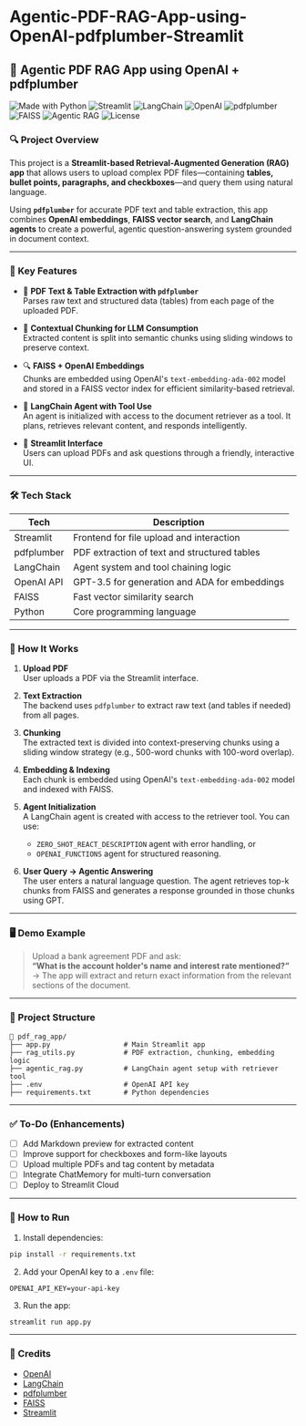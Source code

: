 # Agentic-PDF-RAG-App-using-OpenAI-pdfplumber-Streamlit

## 🧠 Agentic PDF RAG App using OpenAI + pdfplumber
![Made with Python](https://img.shields.io/badge/Made%20with-Python-1f425f.svg)
![Streamlit](https://img.shields.io/badge/Built%20with-Streamlit-brightgreen)
![LangChain](https://img.shields.io/badge/Powered%20by-LangChain-blue)
![OpenAI](https://img.shields.io/badge/Integrates-OpenAI-ff69b4)
![pdfplumber](https://img.shields.io/badge/PDF%20Parsing-pdfplumber-yellow)
![FAISS](https://img.shields.io/badge/Vector%20Search-FAISS-orange)
![Agentic RAG](https://img.shields.io/badge/Approach-Agentic%20RAG-red)
![License](https://img.shields.io/badge/License-MIT-green)

### 🔍 Project Overview

This project is a **Streamlit-based Retrieval-Augmented Generation (RAG) app** that allows users to upload complex PDF files—containing **tables, bullet points, paragraphs, and checkboxes**—and query them using natural language.

Using **`pdfplumber`** for accurate PDF text and table extraction, this app combines **OpenAI embeddings**, **FAISS vector search**, and **LangChain agents** to create a powerful, agentic question-answering system grounded in document context.

---

### 📌 Key Features

- 📄 **PDF Text & Table Extraction with `pdfplumber`**  
  Parses raw text and structured data (tables) from each page of the uploaded PDF.

- 🧩 **Contextual Chunking for LLM Consumption**  
  Extracted content is split into semantic chunks using sliding windows to preserve context.

- 🔍 **FAISS + OpenAI Embeddings**  
  Chunks are embedded using OpenAI's `text-embedding-ada-002` model and stored in a FAISS vector index for efficient similarity-based retrieval.

- 🤖 **LangChain Agent with Tool Use**  
  An agent is initialized with access to the document retriever as a tool. It plans, retrieves relevant content, and responds intelligently.

- 💬 **Streamlit Interface**  
  Users can upload PDFs and ask questions through a friendly, interactive UI.

---

### 🛠 Tech Stack

| Tech            | Description                                     |
|------------------|-------------------------------------------------|
| Streamlit        | Frontend for file upload and interaction        |
| pdfplumber       | PDF extraction of text and structured tables    |
| LangChain        | Agent system and tool chaining logic            |
| OpenAI API       | GPT-3.5 for generation and ADA for embeddings   |
| FAISS            | Fast vector similarity search                   |
| Python           | Core programming language                       |

---

### 🔧 How It Works

1. **Upload PDF**  
   User uploads a PDF via the Streamlit interface.

2. **Text Extraction**  
   The backend uses `pdfplumber` to extract raw text (and tables if needed) from all pages.

3. **Chunking**  
   The extracted text is divided into context-preserving chunks using a sliding window strategy (e.g., 500-word chunks with 100-word overlap).

4. **Embedding & Indexing**  
   Each chunk is embedded using OpenAI's `text-embedding-ada-002` model and indexed with FAISS.

5. **Agent Initialization**  
   A LangChain agent is created with access to the retriever tool. You can use:
   - `ZERO_SHOT_REACT_DESCRIPTION` agent with error handling, or
   - `OPENAI_FUNCTIONS` agent for structured reasoning.

6. **User Query → Agentic Answering**  
   The user enters a natural language question. The agent retrieves top-k chunks from FAISS and generates a response grounded in those chunks using GPT.

---

### 🖥️ Demo Example

> Upload a bank agreement PDF and ask:  
> **“What is the account holder's name and interest rate mentioned?”**  
> → The app will extract and return exact information from the relevant sections of the document.

---

### 📁 Project Structure

```
📁 pdf_rag_app/
├── app.py                  # Main Streamlit app
├── rag_utils.py            # PDF extraction, chunking, embedding logic
├── agentic_rag.py          # LangChain agent setup with retriever tool
├── .env                    # OpenAI API key
├── requirements.txt        # Python dependencies
```

---

### ✅ To-Do (Enhancements)

- [ ] Add Markdown preview for extracted content
- [ ] Improve support for checkboxes and form-like layouts
- [ ] Upload multiple PDFs and tag content by metadata
- [ ] Integrate ChatMemory for multi-turn conversation
- [ ] Deploy to Streamlit Cloud

---

### 📌 How to Run

1. Install dependencies:
```bash
pip install -r requirements.txt
```

2. Add your OpenAI key to a `.env` file:
```env
OPENAI_API_KEY=your-api-key
```

3. Run the app:
```bash
streamlit run app.py
```

---

### 🙌 Credits

- [OpenAI](https://openai.com/)
- [LangChain](https://www.langchain.com/)
- [pdfplumber](https://github.com/jsvine/pdfplumber)
- [FAISS](https://github.com/facebookresearch/faiss)
- [Streamlit](https://streamlit.io/)
